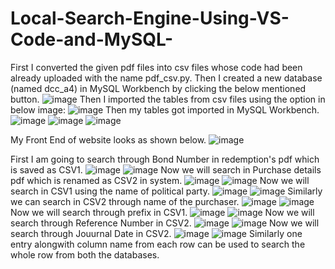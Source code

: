# Local-Search-Engine-Using-VS-Code-and-MySQL-
First I converted the given pdf files into csv files whose code had been already uploaded with the name pdf_csv.py.
Then I created a new database (named dcc_a4) in MySQL Workbench by clicking the below mentioned button.
![image](https://github.com/HimanshuSingh39/Local-Search-Engine-Using-VS-Code-and-MySQL-/assets/167898061/6c7d3423-ddb9-4d64-bc16-5625474aa90e)
Then I imported the tables from csv files using the option in below image:
![image](https://github.com/HimanshuSingh39/Local-Search-Engine-Using-VS-Code-and-MySQL-/assets/167898061/9509a03a-bab8-40b2-b484-ec14de690828)
Then my tables got imported in MySQL Workbench.
![image](https://github.com/HimanshuSingh39/Local-Search-Engine-Using-VS-Code-and-MySQL-/assets/167898061/5eb7e65c-342a-4683-9bf8-da4ead854547)
![image](https://github.com/HimanshuSingh39/Local-Search-Engine-Using-VS-Code-and-MySQL-/assets/167898061/691c891b-916c-45e7-9bd6-39470ea11ebd)
![image](https://github.com/HimanshuSingh39/Local-Search-Engine-Using-VS-Code-and-MySQL-/assets/167898061/71d000b1-4dc3-4add-b68b-dbad7cfbd804)

My Front End of website looks as shown below.
![image](https://github.com/HimanshuSingh39/Local-Search-Engine-Using-VS-Code-and-MySQL-/assets/167898061/a27d5f09-e111-417d-a95d-bfd4efbc7e74)

First I am going to search through Bond Number in redemption's pdf which is saved as CSV1.
![image](https://github.com/HimanshuSingh39/Local-Search-Engine-Using-VS-Code-and-MySQL-/assets/167898061/4a68e6d8-954c-4096-9d17-3ce855aee9ca)
![image](https://github.com/HimanshuSingh39/Local-Search-Engine-Using-VS-Code-and-MySQL-/assets/167898061/32874163-8a50-45a9-910f-153380b21ae0)
Now we will search in Purchase details pdf which is renamed as CSV2 in system.
![image](https://github.com/HimanshuSingh39/Local-Search-Engine-Using-VS-Code-and-MySQL-/assets/167898061/58c35bab-0bec-427b-84d1-565fa24ed9c0)
![image](https://github.com/HimanshuSingh39/Local-Search-Engine-Using-VS-Code-and-MySQL-/assets/167898061/22167c17-b7f6-4954-8894-ee6898c1f052)
Now we will search in CSV1 using the name of political party.
![image](https://github.com/HimanshuSingh39/Local-Search-Engine-Using-VS-Code-and-MySQL-/assets/167898061/36c1c6b7-2c12-4db2-9e4e-35efde80ed33)
![image](https://github.com/HimanshuSingh39/Local-Search-Engine-Using-VS-Code-and-MySQL-/assets/167898061/14e84211-2031-4945-8821-36e1b5c9357b)
Similarly we can search in CSV2 through name of the purchaser.
![image](https://github.com/HimanshuSingh39/Local-Search-Engine-Using-VS-Code-and-MySQL-/assets/167898061/74f47296-067b-4f7d-b3e9-2fd8e69529cf)
![image](https://github.com/HimanshuSingh39/Local-Search-Engine-Using-VS-Code-and-MySQL-/assets/167898061/162859bf-95e0-4c73-b533-2d37adb5ecbc)
Now we will search through prefix in CSV1.
![image](https://github.com/HimanshuSingh39/Local-Search-Engine-Using-VS-Code-and-MySQL-/assets/167898061/148a19da-0b7c-47b7-9380-8b84e90c6e24)
![image](https://github.com/HimanshuSingh39/Local-Search-Engine-Using-VS-Code-and-MySQL-/assets/167898061/8e69e653-af0b-4451-ae5d-854aeb92b803)
Now we will search through Reference Number in CSV2.
![image](https://github.com/HimanshuSingh39/Local-Search-Engine-Using-VS-Code-and-MySQL-/assets/167898061/8c87bf54-e234-41a0-8d4f-c680d917a71d)
![image](https://github.com/HimanshuSingh39/Local-Search-Engine-Using-VS-Code-and-MySQL-/assets/167898061/4abd5104-978f-4658-9a28-c7a4e94a5d62)
Now we will search through Jouurnal Date in CSV2.
![image](https://github.com/HimanshuSingh39/Local-Search-Engine-Using-VS-Code-and-MySQL-/assets/167898061/2882bd55-232f-41bd-828b-2647e99e65f7)
![image](https://github.com/HimanshuSingh39/Local-Search-Engine-Using-VS-Code-and-MySQL-/assets/167898061/fc3254e5-7998-440d-81c6-126851894d21)
Similarly one entry alongwith column name from each row can be used to search the whole row from both the databases. 

